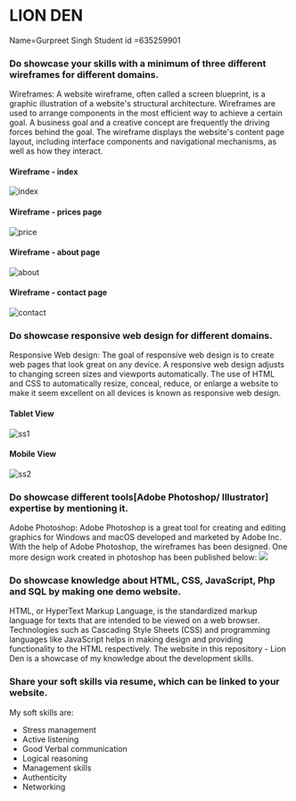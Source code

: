 # LION DEN
Name=Gurpreet Singh
Student id =635259901

### Do showcase your skills with a minimum of three different wireframes for different domains.

Wireframes: A website wireframe, often called a screen blueprint, is a graphic illustration of a website's structural architecture. Wireframes are used to arrange components in the most efficient way to achieve a certain goal. A business goal and a creative concept are frequently the driving forces behind the goal. The wireframe displays the website's content page layout, including interface components and navigational mechanisms, as well as how they interact.

#### Wireframe - index
![index](/index.jpg)

#### Wireframe - prices page
![price](/prices.jpg)

#### Wireframe - about page
![about](/about.jpg)

#### Wireframe - contact page
![contact](/contact.jpg)

### Do showcase responsive web design for different domains.

Responsive Web design: The goal of responsive web design is to create web pages that look great on any device. A responsive web design adjusts to changing screen sizes and viewports automatically. The use of HTML and CSS to automatically resize, conceal, reduce, or enlarge a website to make it seem excellent on all devices is known as responsive web design.

#### Tablet View
![ss1](/screenshot1.JPG)

#### Mobile View
![ss2](/screenshot2.JPG)

### Do showcase different tools[Adobe Photoshop/ Illustrator] expertise by mentioning it.
Adobe Photoshop: Adobe Photoshop is a great tool for creating and editing graphics for Windows and macOS developed and marketed by Adobe Inc.
With the help of Adobe Photoshop, the wireframes has been designed. One more design work created in photoshop has been published below: ![](design.jpeg)

### Do showcase knowledge about HTML, CSS, JavaScript, Php and SQL by making one demo website.
HTML, or HyperText Markup Language, is the standardized markup language for texts that are intended to be viewed on a web browser. Technologies such as Cascading Style Sheets (CSS) and programming languages like JavaScript helps in making design and providing functionality to the HTML respectively.
The website in this repository - Lion Den is a showcase of my knowledge about the development skills.


### Share your soft skills via resume, which can be linked to your website.
My soft skills are:
- Stress management
- Active listening
- Good Verbal communication
- Logical reasoning
- Management skills
- Authenticity
- Networking
